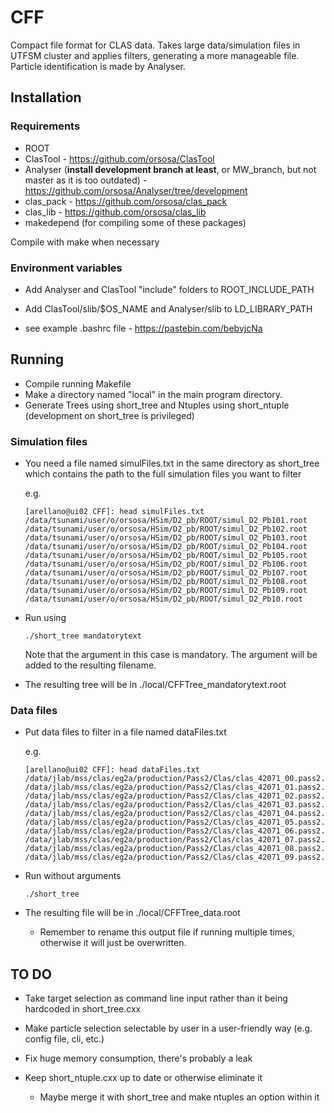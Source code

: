 # CFF

Compact file format for CLAS data. Takes large data/simulation files
in UTFSM cluster and applies filters, generating a more manageable
file. Particle identification is made by Analyser.

## Installation

### Requirements
* ROOT
* ClasTool - https://github.com/orsosa/ClasTool
* Analyser (**install development branch at least**, or MW_branch, but not master as it is too outdated) - https://github.com/orsosa/Analyser/tree/development
* clas_pack - https://github.com/orsosa/clas_pack
* clas_lib - https://github.com/orsosa/clas_lib
* makedepend (for compiling some of these packages)

Compile with make when necessary

### Environment variables
* Add Analyser and ClasTool "include" folders to ROOT_INCLUDE_PATH
* Add ClasTool/slib/$OS_NAME and Analyser/slib to LD_LIBRARY_PATH

* see example .bashrc file - https://pastebin.com/bebvjcNa

## Running
* Compile running Makefile
* Make a directory named "local" in the main program directory.
* Generate Trees using short_tree and Ntuples using short_ntuple (development on short_tree is privileged)

### Simulation files

* You need a file named simulFiles.txt in the same directory as
  short_tree which contains the path to the full simulation files you
  want to filter

  e.g.
  ```
  [arellano@ui02 CFF]: head simulFiles.txt 
  /data/tsunami/user/o/orsosa/HSim/D2_pb/ROOT/simul_D2_Pb101.root
  /data/tsunami/user/o/orsosa/HSim/D2_pb/ROOT/simul_D2_Pb102.root
  /data/tsunami/user/o/orsosa/HSim/D2_pb/ROOT/simul_D2_Pb103.root
  /data/tsunami/user/o/orsosa/HSim/D2_pb/ROOT/simul_D2_Pb104.root
  /data/tsunami/user/o/orsosa/HSim/D2_pb/ROOT/simul_D2_Pb105.root
  /data/tsunami/user/o/orsosa/HSim/D2_pb/ROOT/simul_D2_Pb106.root
  /data/tsunami/user/o/orsosa/HSim/D2_pb/ROOT/simul_D2_Pb107.root
  /data/tsunami/user/o/orsosa/HSim/D2_pb/ROOT/simul_D2_Pb108.root
  /data/tsunami/user/o/orsosa/HSim/D2_pb/ROOT/simul_D2_Pb109.root
  /data/tsunami/user/o/orsosa/HSim/D2_pb/ROOT/simul_D2_Pb10.root  
  ```
* Run using
  ```
  ./short_tree mandatorytext
  ```

  Note that the argument in this case is mandatory. The argument will
  be added to the resulting filename.
  
* The resulting tree will be in ./local/CFFTree_mandatorytext.root

### Data files

* Put data files to filter in a file named dataFiles.txt

  e.g.
  ```
  [arellano@ui02 CFF]: head dataFiles.txt 
  /data/jlab/mss/clas/eg2a/production/Pass2/Clas/clas_42071_00.pass2.root
  /data/jlab/mss/clas/eg2a/production/Pass2/Clas/clas_42071_01.pass2.root
  /data/jlab/mss/clas/eg2a/production/Pass2/Clas/clas_42071_02.pass2.root
  /data/jlab/mss/clas/eg2a/production/Pass2/Clas/clas_42071_03.pass2.root
  /data/jlab/mss/clas/eg2a/production/Pass2/Clas/clas_42071_04.pass2.root
  /data/jlab/mss/clas/eg2a/production/Pass2/Clas/clas_42071_05.pass2.root
  /data/jlab/mss/clas/eg2a/production/Pass2/Clas/clas_42071_06.pass2.root
  /data/jlab/mss/clas/eg2a/production/Pass2/Clas/clas_42071_07.pass2.root
  /data/jlab/mss/clas/eg2a/production/Pass2/Clas/clas_42071_08.pass2.root
  /data/jlab/mss/clas/eg2a/production/Pass2/Clas/clas_42071_09.pass2.root  
  ```
* Run without arguments
  ```
  ./short_tree
  ```
  
* The resulting file will be in ./local/CFFTree_data.root

  * Remember to rename this output file if running multiple times, otherwise it
    will just be overwritten.


## TO DO

* Take target selection as command line input rather than it being hardcoded in short_tree.cxx

* Make particle selection selectable by user in a user-friendly way (e.g. config file, cli, etc.)

* Fix huge memory consumption, there's probably a leak

* Keep short_ntuple.cxx up to date or otherwise eliminate it
  * Maybe merge it with short_tree and make ntuples an option within it